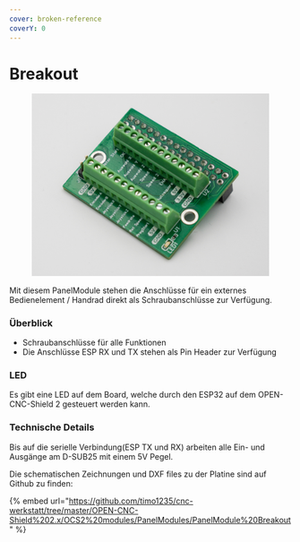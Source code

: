 ```yaml
---
cover: broken-reference
coverY: 0
---
```


# Breakout

<figure><img src="../../.gitbook/assets/panel breakout-1200px.jpg" alt=""><figcaption></figcaption></figure>

Mit diesem PanelModule stehen die Anschlüsse für ein externes Bedienelement / Handrad direkt als Schraubanschlüsse zur Verfügung.

### Überblick

* Schraubanschlüsse für alle Funktionen
* Die Anschlüsse ESP RX und TX stehen als Pin Header zur Verfügung

### LED

Es gibt eine LED auf dem Board, welche durch den ESP32 auf dem OPEN-CNC-Shield 2 gesteuert werden kann.

### Technische Details

Bis auf die serielle Verbindung(ESP TX und RX) arbeiten alle Ein- und Ausgänge am D-SUB25 mit einem 5V Pegel.

Die schematischen Zeichnungen und DXF files zu der Platine sind auf Github zu finden:

{% embed url="https://github.com/timo1235/cnc-werkstatt/tree/master/OPEN-CNC-Shield%202.x/OCS2%20modules/PanelModules/PanelModule%20Breakout" %}
